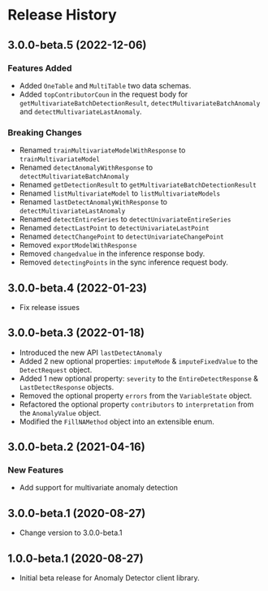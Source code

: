 # Release History

## 3.0.0-beta.5 (2022-12-06)

### Features Added

- Added `OneTable` and `MultiTable` two data schemas.
- Added `topContributorCoun` in the request body for `getMultivariateBatchDetectionResult`, `detectMultivariateBatchAnomaly` and `detectMultivariateLastAnomaly`.

### Breaking Changes

- Renamed `trainMultivariateModelWithResponse` to `trainMultivariateModel`
- Renamed `detectAnomalyWithResponse` to `detectMultivariateBatchAnomaly`
- Renamed `getDetectionResult` to `getMultivariateBatchDetectionResult`
- Renamed `listMultivariateModel` to `listMultivariateModels`
- Renamed `lastDetectAnomalyWithResponse` to `detectMultivariateLastAnomaly`
- Renamed `detectEntireSeries` to `detectUnivariateEntireSeries`
- Renamed `detectLastPoint` to `detectUnivariateLastPoint`
- Renamed `detectChangePoint` to `detectUnivariateChangePoint`
- Removed `exportModelWithResponse`
- Removed `changedvalue` in the inference response body.
- Removed `detectingPoints` in the sync inference request body.



## 3.0.0-beta.4 (2022-01-23)

- Fix release issues

## 3.0.0-beta.3 (2022-01-18)

- Introduced the new API `lastDetectAnomaly`
- Added 2 new optional properties: `imputeMode` & `imputeFixedValue` to the `DetectRequest` object.
- Added 1 new optional property: `severity` to the `EntireDetectResponse` & `LastDetectResponse` objects.
- Removed the optional property `errors` from the `VariableState` object.
- Refactored the optional property `contributors` to `interpretation` from the `AnomalyValue` object.
- Modified the `FillNAMethod` object into an extensible enum.


## 3.0.0-beta.2 (2021-04-16)

### New Features

- Add support for multivariate anomaly detection

## 3.0.0-beta.1 (2020-08-27)

- Change version to 3.0.0-beta.1

## 1.0.0-beta.1 (2020-08-27)

- Initial beta release for Anomaly Detector client library.
